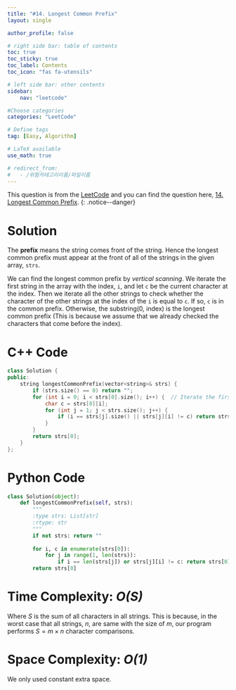 ```yaml
---
title: "#14. Longest Common Prefix"
layout: single

author_profile: false

# right side bar: table of contents
toc: true
toc_sticky: true
toc_label: Contents
toc_icon: "fas fa-utensils"

# left side bar: other contents
sidebar:
    nav: "leetcode"

#Choose categories
categories: "LeetCode"

# Define tags
tag: [Easy, Algorithm]

# LaTeX available
use_math: true

# redirect_from:
#   - /위험카테고리이름/파일이름
---
```


This question is from the [LeetCode](https://leetcode.com) and you can find the question here, [14. Longest Common Prefix](https://leetcode.com/problems/longest-common-prefix/).
{: .notice--danger}

# Solution
The **prefix** means the string comes front of the string. Hence the longest common prefix must appear at the front of all of the strings in the given array, `strs`.

We can find the longest common prefix by *vertical scanning*.  We iterate the first string in the array with the index, `i`,  and let `c` be the current character at the index. Then we iterate all the other strings to check whether the character of the other strings at the index of the `i` is equal to `c`. If so, `c` is in the common prefix. Otherwise, the substring(0, index) is the longest common prefix (This is because we assume that we already checked the characters that come before the index).

# C++ Code
```c++
class Solution {
public:
    string longestCommonPrefix(vector<string>& strs) {
        if (strs.size() == 0) return "";
        for (int i = 0; i < strs[0].size(); i++) {	// Iterate the first string of the array
            char c = strs[0][i];
            for (int j = 1; j < strs.size(); j++) {
                if (i == strs[j].size() || strs[j][i] != c) return strs[0].substr(0, i);
            }
        }
        return strs[0];
    }
};
```

# Python Code
~~~python
class Solution(object):
    def longestCommonPrefix(self, strs):
        """
        :type strs: List[str]
        :rtype: str
        """
        if not strs: return ""
        
        for i, c in enumerate(strs[0]):
            for j in range(1, len(strs)):
                if i == len(strs[j]) or strs[j][i] != c: return strs[0][:i]
        return strs[0]
~~~

# Time Complexity: *$O(S)$*
Where $S$ is the sum of all characters in all strings. This is because, in the worst case that all strings, $n$, are same with the size of $m$, our program performs $S = m \times n$ character comparisons. 

# Space Complexity: *$O(1)$*
We only used constant extra space.
